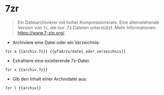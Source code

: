 # 7zr

> Ein Dateiarchivierer mit hoher Kompressionsrate.
> Eine alleinstehende Version von `7z`, die nur .7z Dateien unterstützt.
> Mehr Informationen: <https://www.7-zip.org/>.

- Archiviere eine Datei oder ein Verzeichnis:

`7zr a {{archiv.7z}} {{pfad/zu/datei_oder_verzeichnis}}`

- Extrahiere eine existierende 7z-Datei:

`7zr x {{archiv.7z}}`

- Gib den Inhalt einer Archivdatei aus:

`7zr l {{archiv}}`
